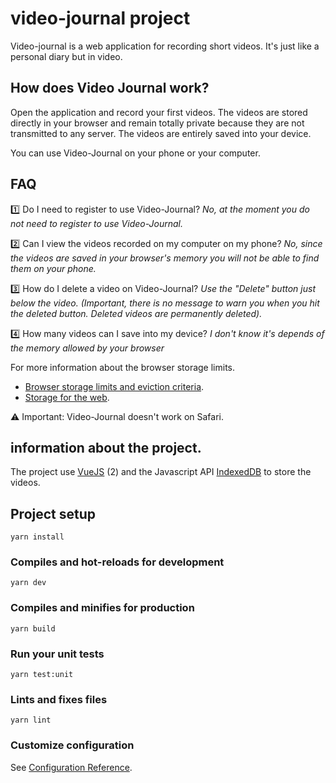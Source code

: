 # video-journal project

Video-journal is a web application for recording short videos. It's just like a personal diary but in video. 

## How does Video Journal work?

Open the application and record your first videos. The videos are stored directly in your browser and remain totally private because they are not transmitted to any server. The videos are entirely saved into your device.

You can use Video-Journal on your phone or your computer.

## FAQ

1️⃣ Do I need to register to use Video-Journal? 
_No, at the moment you do not need to register to use Video-Journal._

2️⃣ Can I view the videos recorded on my computer on my phone?
_No, since the videos are saved in your browser's memory you will not be able to find them on your phone._

3️⃣ How do I delete a video on Video-Journal?
_Use the "Delete" button just below the video. (Important, there is no message to warn you when you hit the deleted button. Deleted videos are permanently deleted)._

4️⃣ How many videos can I save into my device?
_I don't know it's depends of the memory allowed by your browser_

For more information about the browser storage limits.
- [Browser storage limits and eviction criteria][browser_eviction].
- [Storage for the web][storage_web].

⚠️ Important: Video-Journal doesn't work on Safari.

## information about the project.

The project use [VueJS][vuejs_url] (2) and the Javascript API [IndexedDB][indexedDB_url] to store the videos.

## Project setup
```
yarn install
```

### Compiles and hot-reloads for development
```
yarn dev
```

### Compiles and minifies for production
```
yarn build
```

### Run your unit tests
```
yarn test:unit
```

### Lints and fixes files
```
yarn lint
```

### Customize configuration
See [Configuration Reference](https://cli.vuejs.org/config/).

[vuejs_url]: https://vuejs.org/
[indexedDB_url]: https://developer.mozilla.org/en-US/docs/Web/API/IndexedDB_API
[browser_eviction]: https://developer.mozilla.org/en-US/docs/Web/API/IndexedDB_API
[storage_web]: https://web.dev/storage-for-the-web/
